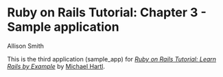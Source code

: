 # Ruby on Rails Tutorial: Chapter 3 - Sample application
Allison Smith

This is the third application (sample_app) for
[*Ruby on Rails Tutorial: Learn Rails by Example*](http://railstutorial.org/) 
by [Michael Hartl](http://michaelhartl.com/).
